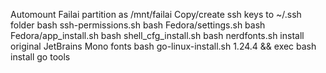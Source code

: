 Automount Failai partition as /mnt/failai
Copy/create ssh keys to ~/.ssh folder
bash ssh-permissions.sh
bash Fedora/settings.sh
bash Fedora/app_install.sh
bash shell_cfg_install.sh
bash nerdfonts.sh
install original JetBrains Mono fonts
bash go-linux-install.sh 1.24.4 && exec bash
install go tools


 <!-- TODO: create backup script for ssh keys, gnome extensions settings and other -->
 <!-- TODO: install gnome-shell extensions with settings -->
 <!-- TODO: modify go, install apps scripts to auto download latest release -->
 <!-- TODO: modify go_linux to auto detect zsh or bash-->
